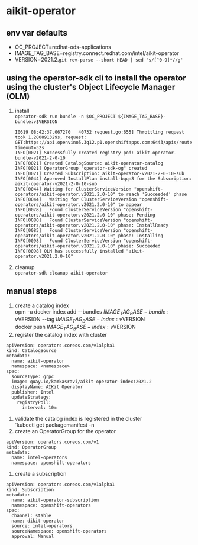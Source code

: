 # aikit-operator

## env var defaults
- OC_PROJECT=redhat-ods-applications
- IMAGE_TAG_BASE=registry.connect.redhat.com/intel/aikit-operator
- VERSION=2021.2.`git rev-parse --short HEAD | sed 's/[^0-9]*//g'`

## using the operator-sdk cli to install the operator using the cluster's Object Lifecycle Manager (OLM)

1. install <br/>
   `operator-sdk run bundle -n $OC_PROJECT ${IMAGE_TAG_BASE}-bundle:v$VERSION`

   ```
   I0619 08:42:37.067270   40732 request.go:655] Throttling request took 1.200891329s, request: GET:https://api.openvino5.3q12.p1.openshiftapps.com:6443/apis/route.openshift.io/v1?timeout=32s
   INFO[0021] Successfully created registry pod: aikit-operator-bundle-v2021-2-0-10
   INFO[0021] Created CatalogSource: aikit-operator-catalog
   INFO[0021] OperatorGroup "operator-sdk-og" created
   INFO[0021] Created Subscription: aikit-operator-v2021-2-0-10-sub
   INFO[0044] Approved InstallPlan install-bqqn8 for the Subscription: aikit-operator-v2021-2-0-10-sub
   INFO[0044] Waiting for ClusterServiceVersion "openshift-operators/aikit-operator.v2021.2.0-10" to reach 'Succeeded' phase
   INFO[0044]   Waiting for ClusterServiceVersion "openshift-operators/aikit-operator.v2021.2.0-10" to appear
   INFO[0078]   Found ClusterServiceVersion "openshift-operators/aikit-operator.v2021.2.0-10" phase: Pending
   INFO[0080]   Found ClusterServiceVersion "openshift-operators/aikit-operator.v2021.2.0-10" phase: InstallReady
   INFO[0085]   Found ClusterServiceVersion "openshift-operators/aikit-operator.v2021.2.0-10" phase: Installing
   INFO[0098]   Found ClusterServiceVersion "openshift-operators/aikit-operator.v2021.2.0-10" phase: Succeeded
   INFO[0098] OLM has successfully installed "aikit-operator.v2021.2.0-10"
   ```

1. cleanup <br/>
   `operator-sdk cleanup aikit-operator`


## manual steps
1. create a catalog index <br/>
   opm -u docker index add --bundles ${IMAGE_TAG_BASE}-bundle:v$VERSION --tag ${IMAGE_TAG_BASE}-index:v$VERSION <br/>
   docker push ${IMAGE_TAG_BASE}-index:v$VERSION <br/>
1. register the catalog index with cluster <br/>

```
apiVersion: operators.coreos.com/v1alpha1
kind: CatalogSource
metadata:
  name: aikit-operator
  namespace: <namespace>
spec:
  sourceType: grpc
  image: quay.io/kamkasravi/aikit-operator-index:2021.2
  displayName: AIKit Operator
  publisher: Intel
  updateStrategy:
    registryPoll:
      interval: 10m
```
1. validate the catalog index is registered in the cluster <br/>
   `kubectl get packagemanifest -n <namespace>
1. create an OperatorGroup for the operator <br/>
```
apiVersion: operators.coreos.com/v1
kind: OperatorGroup
metadata:
  name: intel-operators
  namespace: openshift-operators
```
1. create a subscription
```
apiVersion: operators.coreos.com/v1alpha1
kind: Subscription
metadata:
  name: aikit-operator-subscription
  namespace: openshift-operators
spec:
  channel: stable
  name: dikit-operator
  source: intel-operators
  sourceNamespace: openshift-operators
  approval: Manual
```
